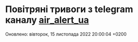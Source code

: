 # Повітряні тривоги з telegram каналу [air_alert_ua](https://t.me/air_alert_ua)

Оновлено:
вівторок, 15 листопада 2022 20:00:04 +0200
